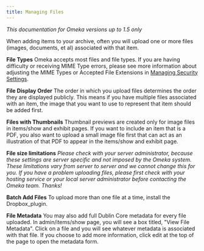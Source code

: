 ```yaml
---
title: Managing Files
---
```

*This documentation for Omeka versions up to 1.5 only*

When adding items to your archive, often you will upload one or more files (images, documents, et al) associated with that item.

**File Types**
Omeka accepts most files and file types. If you are having difficulty or receiving MIME Type errors, please see more information about adjusting the MIME Types or Accepted File Extensions in [Managing Security Settings](../1x_documentation/Managing_Security_Settings_v1.md).

**File Display Order**
The order in which you upload files determines the order they are displayed publicly. This means if you have multiple files associated with an item, the image that you want to use to represent that item should be added first.

**Files with Thumbnails**
Thumbnail previews are created only for image files in items/show and exhibit pages. If you want to include an item that is a PDF, you also want to upload a small image file first that can act as an illustration of that PDF to appear in the items/show and exhibit page.

**File size limitations** 
*Please check with your server administrator, because these settings are server specific and not imposed by the Omeka system. These limitations vary from server to server and we cannot change this for you. If you have a problem uploading files, please first check with your hosting service or your local server administrator before contacting the Omeka team. Thanks!*

**Batch Add Files** 
To upload more than one file at a time, install the Dropbox\_plugin.

**File Metadata** 
You may also add full Dublin Core metadata for every file uploaded. In admin/items/show page, you will see a box titled, "View File Metadata". Click on a file and you will see whatever metadata is associated with that file. If you choose to add more information, click edit at the top of the page to open the metadata form.
